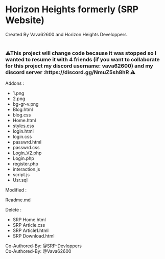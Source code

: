 # Horizon Heights formerly (SRP Website)

Created By Vava62600 and Horizon Heights Developpers
<br>
<br>
<h3>⚠This project will change code because it was stopped so I wanted to resume it with 4 friends (if you want to collaborate for this project my discord username: vava62600) and my discord server :https://discord.gg/NmuZ5sh8hR ⚠</h3>
Addons :

- 1.png
- 2.png
- bg-gr-v.png
- Blog.html
- blog.css
- Home.html
- styles.css
- login.html
- login.css
- passwrd.html
- passwrd.css
- Login_V2.php
- Login.php
- register.php
- interaction.js
- script.js
- Usr.sql

Modified :

Readme.md

Delete :

- SRP Home.html
- SRP Article.css
- SRP Article1.html
- SRP Download.html

Co-Authored-By: @SRP-Devloppers <br>
Co-Authored-By: @Vava62600
